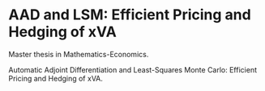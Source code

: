 # AAD and LSM: Efficient Pricing and Hedging of xVA
 Master thesis in Mathematics-Economics.
 
 Automatic Adjoint Differentiation and Least-Squares Monte Carlo: Efficient Pricing and Hedging of xVA.
